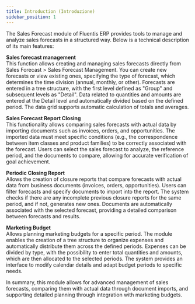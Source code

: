 ```yaml
---
title: Introduction (Introduzione)
sidebar_position: 1
---
```


The Sales Forecast module of Fluentis ERP provides tools to manage and analyze sales forecasts in a structured way. Below is a technical description of its main features:     

**Sales forecast management**      
This function allows creating and managing sales forecasts directly from Sales Forecast > Sales Forecast Management. You can create new forecasts or view existing ones, specifying the type of forecast, which determines the time division (annual, monthly, or other). Forecasts are entered in a tree structure, with the first level defined as "Group" and subsequent levels as "Detail". Data related to quantities and amounts are entered at the Detail level and automatically divided based on the defined period. The data grid supports automatic calculation of totals and averages.         

**Sales Forecast Report Closing**       
This functionality allows comparing sales forecasts with actual data by importing documents such as invoices, orders, and opportunities. The imported data must meet specific conditions (e.g., the correspondence between item classes and product families) to be correctly associated with the forecast. Users can select the sales forecast to analyze, the reference period, and the documents to compare, allowing for accurate verification of goal achievement.       

**Periodic Closing Report**      
Allows the creation of closure reports that compare forecasts with actual data from business documents (invoices, orders, opportunities). Users can filter forecasts and specify documents to import into the report. The system checks if there are any incomplete previous closure reports for the same period, and if not, generates new ones. Documents are automatically associated with the selected forecast, providing a detailed comparison between forecasts and results.        

**Marketing Budget**          
Allows planning marketing budgets for a specific period. The module enables the creation of a tree structure to organize expenses and automatically distribute them across the defined periods. Expenses can be divided by type, with the possibility to enter total quantities and amounts, which are then allocated to the selected periods. The system provides an interface to modify calendar details and adapt budget periods to specific needs.        

In summary, this module allows for advanced management of sales forecasts, comparing them with actual data through document imports, and supporting detailed planning through integration with marketing budgets.